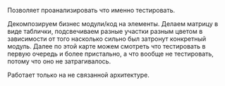 Позволяет проанализировать что именно тестировать.

Декомпозируем бизнес модули/код на элементы.
Делаем матрицу в виде таблички, подсвечиваем разные участки разным цветом в зависимости от того насколько сильно был затронут конкретный модуль. Далее по этой карте можем смотреть что тестировать в первую очередь и более пристально, а что вообще не тестировать, потому что оно не затрагивалось.

Работает только на не связанной архитектуре.